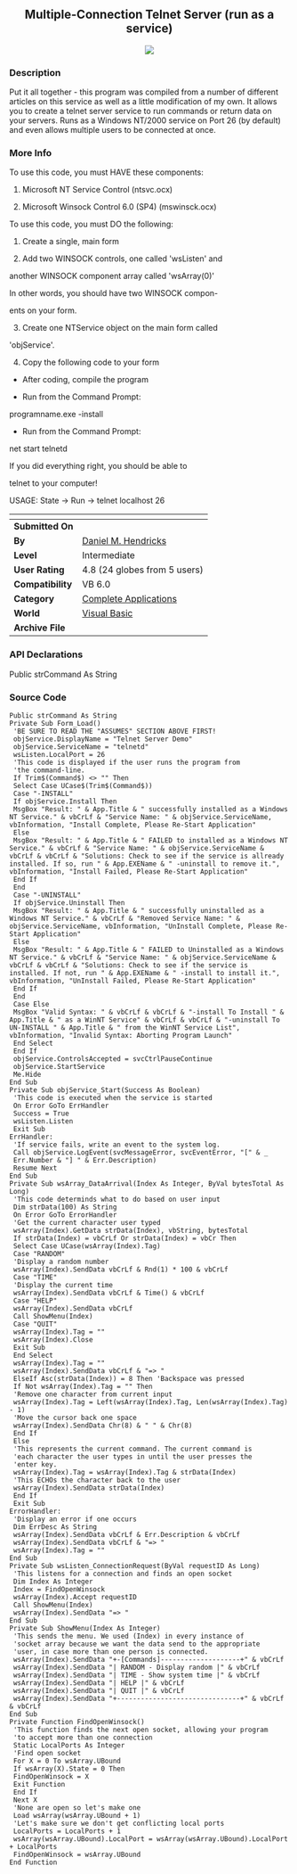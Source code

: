 ﻿<div align="center">

## Multiple\-Connection Telnet Server \(run as a service\)

<img src="PIC200131214535711.gif">
</div>

### Description

Put it all together - this program was compiled from a number of different articles on this service as well as a little modification of my own. It allows you to create a telnet server service to run commands or return data on your servers. Runs as a Windows NT/2000 service on Port 26 (by default) and even allows multiple users to be connected at once.
 
### More Info
 
To use this code, you must HAVE these components:

1. Microsoft NT Service Control (ntsvc.ocx)

2. Microsoft Winsock Control 6.0 (SP4) (mswinsck.ocx)

To use this code, you must DO the following:

1. Create a single, main form

2. Add two WINSOCK controls, one called 'wsListen' and

another WINSOCK component array called 'wsArray(0)'

In other words, you should have two WINSOCK compon-

ents on your form.

3. Create one NTService object on the main form called

'objService'.

4. Copy the following code to your form

- After coding, compile the program

- Run from the Command Prompt:

programname.exe -install

- Run from the Command Prompt:

net start telnetd

If you did everything right, you should be able to

telnet to your computer!

USAGE: State -> Run -> telnet localhost 26


<span>             |<span>
---                |---
**Submitted On**   |
**By**             |[Daniel M\. Hendricks](https://github.com/Planet-Source-Code/PSCIndex/blob/master/ByAuthor/daniel-m-hendricks.md)
**Level**          |Intermediate
**User Rating**    |4.8 (24 globes from 5 users)
**Compatibility**  |VB 6\.0
**Category**       |[Complete Applications](https://github.com/Planet-Source-Code/PSCIndex/blob/master/ByCategory/complete-applications__1-27.md)
**World**          |[Visual Basic](https://github.com/Planet-Source-Code/PSCIndex/blob/master/ByWorld/visual-basic.md)
**Archive File**   |[](https://github.com/Planet-Source-Code/daniel-m-hendricks-multiple-connection-telnet-server-run-as-a-service__1-21382/archive/master.zip)

### API Declarations

Public strCommand As String


### Source Code

```
Public strCommand As String
Private Sub Form_Load()
 'BE SURE TO READ THE "ASSUMES" SECTION ABOVE FIRST!
 objService.DisplayName = "Telnet Server Demo"
 objService.ServiceName = "telnetd"
 wsListen.LocalPort = 26
 'This code is displayed if the user runs the program from
 'the command-line.
 If Trim$(Command$) <> "" Then
 Select Case UCase$(Trim$(Command$))
 Case "-INSTALL"
 If objService.Install Then
 MsgBox "Result: " & App.Title & " successfully installed as a Windows NT Service." & vbCrLf & "Service Name: " & objService.ServiceName, vbInformation, "Install Complete, Please Re-Start Application"
 Else
 MsgBox "Result: " & App.Title & " FAILED to installed as a Windows NT Service." & vbCrLf & "Service Name: " & objService.ServiceName & vbCrLf & vbCrLf & "Solutions: Check to see if the service is allready installed. If so, run " & App.EXEName & " -uninstall to remove it.", vbInformation, "Install Failed, Please Re-Start Application"
 End If
 End
 Case "-UNINSTALL"
 If objService.Uninstall Then
 MsgBox "Result: " & App.Title & " successfully uninstalled as a Windows NT Service." & vbCrLf & "Removed Service Name: " & objService.ServiceName, vbInformation, "UnInstall Complete, Please Re-Start Application"
 Else
 MsgBox "Result: " & App.Title & " FAILED to Uninstalled as a Windows NT Service." & vbCrLf & "Service Name: " & objService.ServiceName & vbCrLf & vbCrLf & "Solutions: Check to see if the service is installed. If not, run " & App.EXEName & " -install to install it.", vbInformation, "UnInstall Failed, Please Re-Start Application"
 End If
 End
 Case Else
 MsgBox "Valid Syntax: " & vbCrLf & vbCrLf & "-install To Install " & App.Title & " as a WinNT Service" & vbCrLf & vbCrLf & "-uninstall To UN-INSTALL " & App.Title & " from the WinNT Service List", vbInformation, "Invalid Syntax: Aborting Program Launch"
 End Select
 End If
 objService.ControlsAccepted = svcCtrlPauseContinue
 objService.StartService
 Me.Hide
End Sub
Private Sub objService_Start(Success As Boolean)
 'This code is executed when the service is started
 On Error GoTo ErrHandler
 Success = True
 wsListen.Listen
 Exit Sub
ErrHandler:
 'If service fails, write an event to the system log.
 Call objService.LogEvent(svcMessageError, svcEventError, "[" & _
 Err.Number & "] " & Err.Description)
 Resume Next
End Sub
Private Sub wsArray_DataArrival(Index As Integer, ByVal bytesTotal As Long)
 'This code determinds what to do based on user input
 Dim strData(100) As String
 On Error GoTo ErrorHandler
 'Get the current character user typed
 wsArray(Index).GetData strData(Index), vbString, bytesTotal
 If strData(Index) = vbCrLf Or strData(Index) = vbCr Then
 Select Case UCase(wsArray(Index).Tag)
 Case "RANDOM"
 'Display a random number
 wsArray(Index).SendData vbCrLf & Rnd(1) * 100 & vbCrLf
 Case "TIME"
 'Display the current time
 wsArray(Index).SendData vbCrLf & Time() & vbCrLf
 Case "HELP"
 wsArray(Index).SendData vbCrLf
 Call ShowMenu(Index)
 Case "QUIT"
 wsArray(Index).Tag = ""
 wsArray(Index).Close
 Exit Sub
 End Select
 wsArray(Index).Tag = ""
 wsArray(Index).SendData vbCrLf & "=> "
 ElseIf Asc(strData(Index)) = 8 Then 'Backspace was pressed
 If Not wsArray(Index).Tag = "" Then
 'Remove one character from current input
 wsArray(Index).Tag = Left(wsArray(Index).Tag, Len(wsArray(Index).Tag) - 1)
 'Move the cursor back one space
 wsArray(Index).SendData Chr(8) & " " & Chr(8)
 End If
 Else
 'This represents the current command. The current command is
 'each character the user types in until the user presses the
 'enter key.
 wsArray(Index).Tag = wsArray(Index).Tag & strData(Index)
 'This ECHOs the character back to the user
 wsArray(Index).SendData strData(Index)
 End If
 Exit Sub
ErrorHandler:
 'Display an error if one occurs
 Dim ErrDesc As String
 wsArray(Index).SendData vbCrLf & Err.Description & vbCrLf
 wsArray(Index).SendData vbCrLf & "=> "
 wsArray(Index).Tag = ""
End Sub
Private Sub wsListen_ConnectionRequest(ByVal requestID As Long)
 'This listens for a connection and finds an open socket
 Dim Index As Integer
 Index = FindOpenWinsock
 wsArray(Index).Accept requestID
 Call ShowMenu(Index)
 wsArray(Index).SendData "=> "
End Sub
Private Sub ShowMenu(Index As Integer)
 'This sends the menu. We used (Index) in every instance of
 'socket array because we want the data send to the appropriate
 'user, in case more than one person is connected.
 wsArray(Index).SendData "+-[Commands]--------------------+" & vbCrLf
 wsArray(Index).SendData "| RANDOM - Display random |" & vbCrLf
 wsArray(Index).SendData "| TIME - Show system time |" & vbCrLf
 wsArray(Index).SendData "| HELP |" & vbCrLf
 wsArray(Index).SendData "| QUIT |" & vbCrLf
 wsArray(Index).SendData "+-------------------------------+" & vbCrLf & vbCrLf
End Sub
Private Function FindOpenWinsock()
 'This function finds the next open socket, allowing your program
 'to accept more than one connection
 Static LocalPorts As Integer
 'Find open socket
 For X = 0 To wsArray.UBound
 If wsArray(X).State = 0 Then
 FindOpenWinsock = X
 Exit Function
 End If
 Next X
 'None are open so let's make one
 Load wsArray(wsArray.UBound + 1)
 'Let's make sure we don't get conflicting local ports
 LocalPorts = LocalPorts + 1
 wsArray(wsArray.UBound).LocalPort = wsArray(wsArray.UBound).LocalPort + LocalPorts
 FindOpenWinsock = wsArray.UBound
End Function
```

